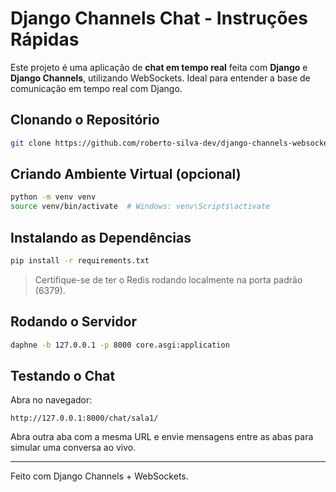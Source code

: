 # Django Channels Chat - Instruções Rápidas

Este projeto é uma aplicação de **chat em tempo real** feita com **Django** e **Django Channels**, utilizando WebSockets. Ideal para entender a base de comunicação em tempo real com Django.

## Clonando o Repositório

```bash
git clone https://github.com/roberto-silva-dev/django-channels-websocket.git
```

## Criando Ambiente Virtual (opcional)

```bash
python -m venv venv
source venv/bin/activate  # Windows: venv\Scripts\activate
```

## Instalando as Dependências

```bash
pip install -r requirements.txt
```

> Certifique-se de ter o Redis rodando localmente na porta padrão (6379).

## Rodando o Servidor

```bash
daphne -b 127.0.0.1 -p 8000 core.asgi:application
```

## Testando o Chat

Abra no navegador:
```
http://127.0.0.1:8000/chat/sala1/
```

Abra outra aba com a mesma URL e envie mensagens entre as abas para simular uma conversa ao vivo.

---

Feito com Django Channels + WebSockets.

